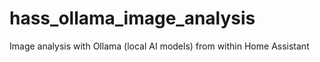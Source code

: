 # hass_ollama_image_analysis
Image analysis with Ollama (local AI models) from within Home Assistant
